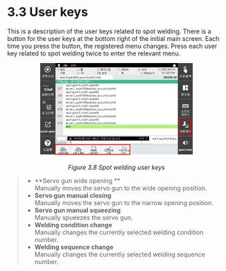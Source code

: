 # 3.3 User keys

This is a description of the user keys related to spot welding. There is a button for the user keys at the bottom right of the initial main screen. Each time you press the button, the registered menu changes. Press each user key related to spot welding twice to enter the relevant menu.


<p align="center">
 <img src="../_assets/image_33.png" width="70%"></img>
 <em><p align="center">Figure 3.8 Spot welding user keys</p></em>
</p>


>*   **Servo gun wide opening **  
>    Manually moves the servo gun to the wide opening position.
>*   **Servo gun manual closing**  
>    Manually moves the servo gun to the narrow opening position.
>*   **Servo gun manual squeezing**  
>    Manually spueezes the servo gun. 
>*   **Welding condition change**  
>    Manually changes the currently selected welding condition number.
>*   **Welding sequence change**  
>    Manually changes the currently selected welding sequence number.
